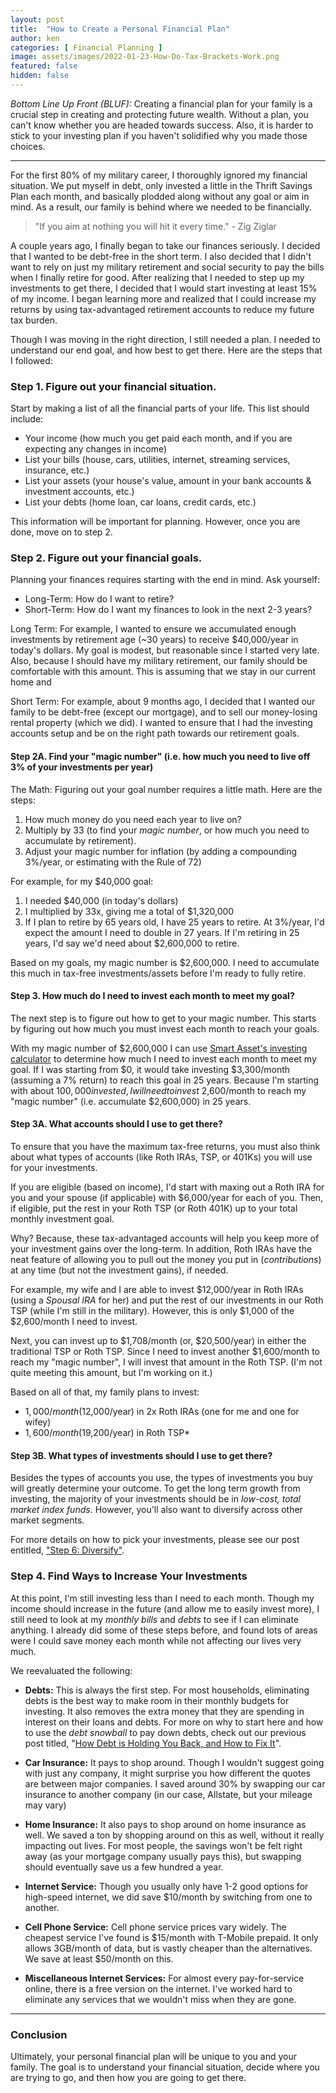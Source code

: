```yaml
---
layout: post
title:  "How to Create a Personal Financial Plan"
author: ken
categories: [ Financial Planning ]
image: assets/images/2022-01-23-How-Do-Tax-Brackets-Work.png
featured: false
hidden: false
---
```


*Bottom Line Up Front (BLUF):* Creating a financial plan for your family is a crucial step in creating and protecting future wealth.  Without a plan, you can't know whether you are headed towards success.  Also, it is harder to stick to your investing plan if you haven't solidified why you made those choices.   

-------

For the first 80% of my military career, I thoroughly ignored my financial situation.  We put myself in debt, only invested a little in the Thrift Savings Plan each month, and basically plodded along without any goal or aim in mind.  As a result, our family is behind where we needed to be financially.  

> "If you aim at nothing you will hit it every time." - Zig Ziglar

A couple years ago, I finally began to take our finances seriously.  I decided that I wanted to be debt-free in the short term.  I also decided that I didn't want to rely on just my military retirement and social security to pay the bills when I finally retire for good.  After realizing that I needed to step up my investments to get there, I decided that I would start investing at least 15% of my income.  I began learning more and realized that I could increase my returns by using tax-advantaged retirement accounts to reduce my future tax burden.

Though I was moving in the right direction, I still needed a plan.  I needed to understand our end goal, and how best to get there.  Here are the steps that I followed:

### Step 1. Figure out your financial situation.

Start by making a list of all the financial parts of your life.  This list should include:
- Your income (how much you get paid each month, and if you are expecting any changes in income)
- List your bills (house, cars, utilities, internet, streaming services, insurance, etc.)
- List your assets (your house's value, amount in your bank accounts & investment accounts, etc.)
- List your debts (home loan, car loans, credit cards, etc.)

This information will be important for planning.  However, once you are done, move on to step 2.

### Step 2. Figure out your financial goals.

Planning your finances requires starting with the end in mind.  Ask yourself: 
- Long-Term: How do I want to retire?  
- Short-Term: How do I want my finances to look in the next 2-3 years?

Long Term:
For example, I wanted to ensure we accumulated enough investments by retirement age (~30 years) to receive $40,000/year in today's dollars.  My goal is modest, but reasonable since I started very late.  Also, because I should have my military retirement, our family should be comfortable with this amount.  This is assuming that we stay in our current home and 

Short Term: 
For example, about 9 months ago, I decided that I wanted our family to be debt-free (except our mortgage), and to sell our money-losing rental property (which we did).  I wanted to ensure that I had the investing accounts setup and be on the right path towards our retirement goals.  

#### Step 2A. Find your "magic number" (i.e. how much you need to live off 3% of your investments per year)

The Math:
Figuring out your goal number requires a little math.  Here are the steps:
1. How much money do you need each year to live on?
2. Multiply by 33 (to find your _magic number_, or how much you need to accumulate by retirement).  
3. Adjust your magic number for inflation (by adding a compounding 3%/year, or estimating with the Rule of 72)

For example, for my $40,000 goal:
1. I needed $40,000 (in today's dollars)
2. I multiplied by 33x, giving me a total of $1,320,000
3. If I plan to retire by 65 years old, I have 25 years to retire.  At 3%/year, I'd expect the amount I need to double in 27 years.  If I'm retiring in 25 years, I'd say we'd need about $2,600,000 to retire.

Based on my goals, my magic number is $2,600,000.  I need to accumulate this much in tax-free investments/assets before I'm ready to fully retire.  

#### Step 3. How much do I need to invest each month to meet my goal?

The next step is to figure out how to get to your magic number.  This starts by figuring out how much you must invest each month to reach your goals.

With my magic number of $2,600,000 I can use [Smart Asset's investing calculator](https://smartasset.com/investing/investment-calculator) to determine how much I need to invest each month to meet my goal.  If I was starting from $0, it would take investing $3,300/month (assuming a 7% return) to reach this goal in 25 years.  Because I'm starting with about $100,000 invested, I will need to invest ~$2,600/month to reach my "magic number" (i.e. accumulate $2,600,000) in 25 years.

#### Step 3A. What accounts should I use to get there?

To ensure that you have the maximum tax-free returns, you must also think about what types of accounts (like Roth IRAs, TSP, or 401Ks) you will use for your investments.  

If you are eligible (based on income), I'd start with maxing out a Roth IRA for you and your spouse (if applicable) with $6,000/year for each of you.  Then, if eligible, put the rest in your Roth TSP (or Roth 401K) up to your total monthly investment goal.

Why?  Because, these tax-advantaged accounts will help you keep more of your investment gains over the long-term.  In addition, Roth IRAs have the neat feature of allowing you to pull out the money you put in (_contributions_) at any time (but not the investment gains), if needed.  

For example, my wife and I are able to invest $12,000/year in Roth IRAs (using a _Spousal IRA_ for her) and put the rest of our investments in our Roth TSP (while I'm still in the military).  However, this is only $1,000 of the $2,600/month I need to invest.  

Next, you can invest up to $1,708/month (or, $20,500/year) in either the traditional TSP or Roth TSP.  Since I need to invest another $1,600/month to reach my "magic number", I will invest that amount in the Roth TSP.  (I'm not quite meeting this amount, but I'm working on it.)

Based on all of that, my family plans to invest:
- $1,000/month ($12,000/year) in 2x Roth IRAs (one for me and one for wifey)
- $1,600/month ($19,200/year) in Roth TSP*

#### Step 3B. What types of investments should I use to get there?

Besides the types of accounts you use, the types of investments you buy will greatly determine your outcome.  To get the long term growth from investing, the majority of your investments should be in _low-cost, total market index funds_.  However, you'll also want to diversify across other market segments.

For more details on how to pick your investments, please see our post entitled, ["Step 6: Diversify"](https://www.militaryinvestor.org/Step-6-Diversify/).

### Step 4. Find Ways to Increase Your Investments

At this point, I'm still investing less than I need to each month.  Though my income should increase in the future (and allow me to easily invest more), I still need to look at my _monthly bills_ and _debts_ to see if I can eliminate anything.  I already did some of these steps before, and found lots of areas were I could save money each month while not affecting our lives very much.

We reevaluated the following:

- **Debts:** This is always the first step.  For most households, eliminating debts is the best way to make room in their monthly budgets for investing.  It also removes the extra money that they are spending in interest on their loans and debts.  For more on why to start here and how to use the _debt snowball_ to pay down debts, check out our previous post titled, "[How Debt is Holding You Back, and How to Fix It](https://www.militaryinvestor.org/How-Debt-Is-Holding-You-Back-And-How-to-Fix-It/)".

- **Car Insurance:** It pays to shop around.  Though I wouldn't suggest going with just any company, it might surprise you how different the quotes are between major companies.  I saved around 30% by swapping our car insurance to another company (in our case, Allstate, but your mileage may vary)

- **Home Insurance:** It also pays to shop around on home insurance as well.  We saved a ton by shopping around on this as well, without it really impacting out lives.  For most people, the savings won't be felt right away (as your mortgage company usually pays this), but swapping should eventually save us a few hundred a year.   

- **Internet Service:** Though you usually only have 1-2 good options for high-speed internet, we did save $10/month by switching from one to another.

- **Cell Phone Service:** Cell phone service prices vary widely.  The cheapest service I've found is $15/month with T-Mobile prepaid.  It only allows 3GB/month of data, but is vastly cheaper than the alternatives.  We save at least $50/month on this.

- **Miscellaneous Internet Services:** For almost every pay-for-service online, there is a free version on the internet.  I've worked hard to eliminate any services that we wouldn't miss when they are gone.

--------------

### Conclusion

Ultimately, your personal financial plan will be unique to you and your family.  The goal is to understand your financial situation, decide where you are trying to go, and then how you are going to get there.  









